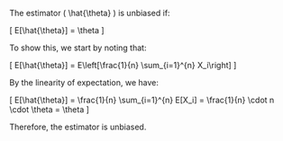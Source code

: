 
The estimator \( \hat{\theta} \) is unbiased if:

\[
E[\hat{\theta}] = \theta
\]

To show this, we start by noting that:

\[
E[\hat{\theta}] = E\left[\frac{1}{n} \sum_{i=1}^{n} X_i\right]
\]

By the linearity of expectation, we have:

\[
E[\hat{\theta}] = \frac{1}{n} \sum_{i=1}^{n} E[X_i] = \frac{1}{n} \cdot n \cdot \theta = \theta
\]

Therefore, the estimator is unbiased.
